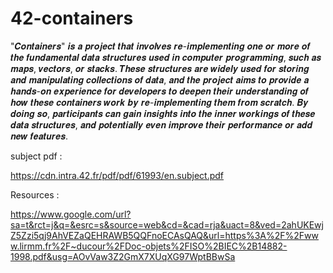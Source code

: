 # 42-containers

"𝑪𝒐𝒏𝒕𝒂𝒊𝒏𝒆𝒓𝒔" 𝒊𝒔 𝒂 𝒑𝒓𝒐𝒋𝒆𝒄𝒕 𝒕𝒉𝒂𝒕 𝒊𝒏𝒗𝒐𝒍𝒗𝒆𝒔 𝒓𝒆-𝒊𝒎𝒑𝒍𝒆𝒎𝒆𝒏𝒕𝒊𝒏𝒈 𝒐𝒏𝒆 𝒐𝒓 𝒎𝒐𝒓𝒆 𝒐𝒇 
𝒕𝒉𝒆 𝒇𝒖𝒏𝒅𝒂𝒎𝒆𝒏𝒕𝒂𝒍 𝒅𝒂𝒕𝒂 𝒔𝒕𝒓𝒖𝒄𝒕𝒖𝒓𝒆𝒔 𝒖𝒔𝒆𝒅 𝒊𝒏 𝒄𝒐𝒎𝒑𝒖𝒕𝒆𝒓 𝒑𝒓𝒐𝒈𝒓𝒂𝒎𝒎𝒊𝒏𝒈, 
𝒔𝒖𝒄𝒉 𝒂𝒔 𝒎𝒂𝒑𝒔, 𝒗𝒆𝒄𝒕𝒐𝒓𝒔, 𝒐𝒓 𝒔𝒕𝒂𝒄𝒌𝒔. 𝑻𝒉𝒆𝒔𝒆 𝒔𝒕𝒓𝒖𝒄𝒕𝒖𝒓𝒆𝒔 𝒂𝒓𝒆 𝒘𝒊𝒅𝒆𝒍𝒚 𝒖𝒔𝒆𝒅 
𝒇𝒐𝒓 𝒔𝒕𝒐𝒓𝒊𝒏𝒈 𝒂𝒏𝒅 𝒎𝒂𝒏𝒊𝒑𝒖𝒍𝒂𝒕𝒊𝒏𝒈 𝒄𝒐𝒍𝒍𝒆𝒄𝒕𝒊𝒐𝒏𝒔 𝒐𝒇 𝒅𝒂𝒕𝒂, 𝒂𝒏𝒅 𝒕𝒉𝒆 𝒑𝒓𝒐𝒋𝒆𝒄𝒕 𝒂𝒊𝒎𝒔 
𝒕𝒐 𝒑𝒓𝒐𝒗𝒊𝒅𝒆 𝒂 𝒉𝒂𝒏𝒅𝒔-𝒐𝒏 𝒆𝒙𝒑𝒆𝒓𝒊𝒆𝒏𝒄𝒆 𝒇𝒐𝒓 𝒅𝒆𝒗𝒆𝒍𝒐𝒑𝒆𝒓𝒔 𝒕𝒐 𝒅𝒆𝒆𝒑𝒆𝒏 𝒕𝒉𝒆𝒊𝒓 𝒖𝒏𝒅𝒆𝒓𝒔𝒕𝒂𝒏𝒅𝒊𝒏𝒈 
𝒐𝒇 𝒉𝒐𝒘 𝒕𝒉𝒆𝒔𝒆 𝒄𝒐𝒏𝒕𝒂𝒊𝒏𝒆𝒓𝒔 𝒘𝒐𝒓𝒌 𝒃𝒚 𝒓𝒆-𝒊𝒎𝒑𝒍𝒆𝒎𝒆𝒏𝒕𝒊𝒏𝒈 𝒕𝒉𝒆𝒎 𝒇𝒓𝒐𝒎 𝒔𝒄𝒓𝒂𝒕𝒄𝒉.
𝑩𝒚 𝒅𝒐𝒊𝒏𝒈 𝒔𝒐, 𝒑𝒂𝒓𝒕𝒊𝒄𝒊𝒑𝒂𝒏𝒕𝒔 𝒄𝒂𝒏 𝒈𝒂𝒊𝒏 𝒊𝒏𝒔𝒊𝒈𝒉𝒕𝒔 𝒊𝒏𝒕𝒐 𝒕𝒉𝒆 𝒊𝒏𝒏𝒆𝒓 𝒘𝒐𝒓𝒌𝒊𝒏𝒈𝒔 𝒐𝒇 𝒕𝒉𝒆𝒔𝒆 𝒅𝒂𝒕𝒂 𝒔𝒕𝒓𝒖𝒄𝒕𝒖𝒓𝒆𝒔, 
𝒂𝒏𝒅 𝒑𝒐𝒕𝒆𝒏𝒕𝒊𝒂𝒍𝒍𝒚 𝒆𝒗𝒆𝒏 𝒊𝒎𝒑𝒓𝒐𝒗𝒆 𝒕𝒉𝒆𝒊𝒓 𝒑𝒆𝒓𝒇𝒐𝒓𝒎𝒂𝒏𝒄𝒆 𝒐𝒓 𝒂𝒅𝒅 𝒏𝒆𝒘 𝒇𝒆𝒂𝒕𝒖𝒓𝒆𝒔.

subject pdf : 

https://cdn.intra.42.fr/pdf/pdf/61993/en.subject.pdf

Resources : 

https://www.google.com/url?sa=t&rct=j&q=&esrc=s&source=web&cd=&cad=rja&uact=8&ved=2ahUKEwjZ5Zzi5qj9AhVEZaQEHRAWB5QQFnoECAsQAQ&url=https%3A%2F%2Fwww.lirmm.fr%2F~ducour%2FDoc-objets%2FISO%2BIEC%2B14882-1998.pdf&usg=AOvVaw3Z2GmX7XUqXG97WptBBwSa 
